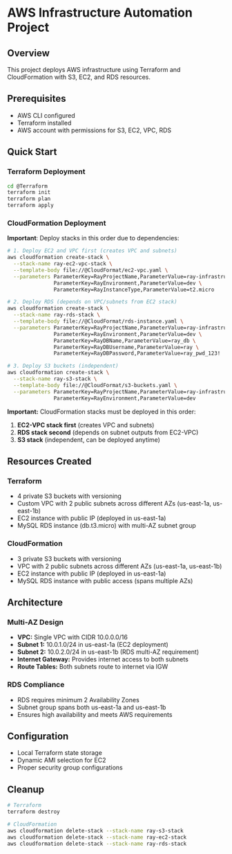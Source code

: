 # AWS Infrastructure Automation Project

## Overview

This project deploys AWS infrastructure using Terraform and CloudFormation with S3, EC2, and RDS resources.

## Prerequisites

- AWS CLI configured
- Terraform installed
- AWS account with permissions for S3, EC2, VPC, RDS

## Quick Start

### Terraform Deployment

```bash
cd @Terraform
terraform init
terraform plan
terraform apply
```

### CloudFormation Deployment

**Important**: Deploy stacks in this order due to dependencies:

```bash
# 1. Deploy EC2 and VPC first (creates VPC and subnets)
aws cloudformation create-stack \
  --stack-name ray-ec2-vpc-stack \
  --template-body file://@CloudFormat/ec2-vpc.yaml \
  --parameters ParameterKey=RayProjectName,ParameterValue=ray-infrastructure \
               ParameterKey=RayEnvironment,ParameterValue=dev \
               ParameterKey=RayInstanceType,ParameterValue=t2.micro

# 2. Deploy RDS (depends on VPC/subnets from EC2 stack)
aws cloudformation create-stack \
  --stack-name ray-rds-stack \
  --template-body file://@CloudFormat/rds-instance.yaml \
  --parameters ParameterKey=RayProjectName,ParameterValue=ray-infrastructure \
               ParameterKey=RayEnvironment,ParameterValue=dev \
               ParameterKey=RayDBName,ParameterValue=ray_db \
               ParameterKey=RayDBUsername,ParameterValue=ray \
               ParameterKey=RayDBPassword,ParameterValue=ray_pwd_123!

# 3. Deploy S3 buckets (independent)
aws cloudformation create-stack \
  --stack-name ray-s3-stack \
  --template-body file://@CloudFormat/s3-buckets.yaml \
  --parameters ParameterKey=RayProjectName,ParameterValue=ray-infrastructure \
               ParameterKey=RayEnvironment,ParameterValue=dev
```

**Important:** CloudFormation stacks must be deployed in this order:

1. **EC2-VPC stack first** (creates VPC and subnets)
2. **RDS stack second** (depends on subnet outputs from EC2-VPC)
3. **S3 stack** (independent, can be deployed anytime)

## Resources Created

### Terraform

- 4 private S3 buckets with versioning
- Custom VPC with 2 public subnets across different AZs (us-east-1a, us-east-1b)
- EC2 instance with public IP (deployed in us-east-1a)
- MySQL RDS instance (db.t3.micro) with multi-AZ subnet group

### CloudFormation

- 3 private S3 buckets with versioning
- VPC with 2 public subnets across different AZs (us-east-1a, us-east-1b)
- EC2 instance with public IP (deployed in us-east-1a)
- MySQL RDS instance with public access (spans multiple AZs)

## Architecture

### Multi-AZ Design

- **VPC:** Single VPC with CIDR 10.0.0.0/16
- **Subnet 1:** 10.0.1.0/24 in us-east-1a (EC2 deployment)
- **Subnet 2:** 10.0.2.0/24 in us-east-1b (RDS multi-AZ requirement)
- **Internet Gateway:** Provides internet access to both subnets
- **Route Tables:** Both subnets route to internet via IGW

### RDS Compliance

- RDS requires minimum 2 Availability Zones
- Subnet group spans both us-east-1a and us-east-1b
- Ensures high availability and meets AWS requirements

## Configuration

- Local Terraform state storage
- Dynamic AMI selection for EC2
- Proper security group configurations

## Cleanup

```bash
# Terraform
terraform destroy

# CloudFormation
aws cloudformation delete-stack --stack-name ray-s3-stack
aws cloudformation delete-stack --stack-name ray-ec2-stack
aws cloudformation delete-stack --stack-name ray-rds-stack
```
